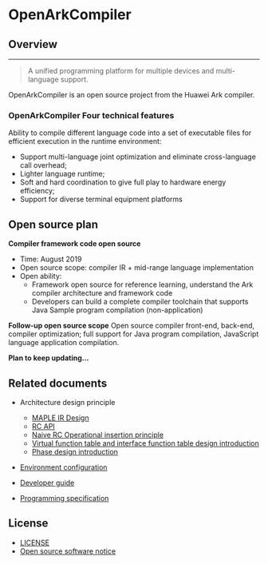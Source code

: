 ﻿# OpenArkCompiler

## Overview
-----------------
> A unified programming platform for multiple devices and multi-language support.

OpenArkCompiler is an open source project from the Huawei Ark compiler.

### OpenArkCompiler Four technical features ###

Ability to compile different language code into a set of executable files for efficient execution in the runtime environment:
- Support multi-language joint optimization and eliminate cross-language call overhead;
- Lighter language runtime;
- Soft and hard coordination to give full play to hardware energy efficiency;
- Support for diverse terminal equipment platforms

## Open source plan
**Compiler framework code open source**
- Time: August 2019
- Open source scope: compiler IR + mid-range language implementation
- Open ability:
   - Framework open source for reference learning, understand the Ark compiler architecture and framework code
   - Developers can build a complete compiler toolchain that supports Java Sample program compilation (non-application)

**Follow-up open source scope**
Open source compiler front-end, back-end, compiler optimization; full support for Java program compilation, JavaScript language application compilation.

**Plan to keep updating...**

## Related documents

- Architecture design principle
   - [MAPLE IR Design](doc/MapleIRDesign.md)
   - [RC API](doc/RC_API.md)
   - [Naive RC Operational insertion principle](doc/Naive_RC_Insertion_Description.md)
   - [Virtual function table and interface function table design introduction](doc/Vtable_Itable_Description.md)
   - [Phase design introduction](doc/Compiler_Phase_Description.md)

- [Environment configuration](doc/Development_Preparation.md)

- [Developer guide](doc/Developer_Guide.md)

- [Programming specification](doc/Programming_Specifications.md)



## License
- [LICENSE](license/LICENSE)
- [Open source software notice](license/Third_Party_Open_Source_Software_Notice.md)

